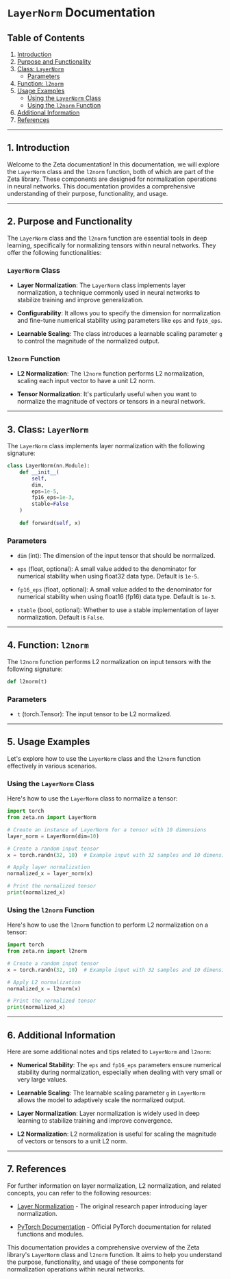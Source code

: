 # `LayerNorm` Documentation

## Table of Contents
1. [Introduction](#introduction)
2. [Purpose and Functionality](#purpose-and-functionality)
3. [Class: `LayerNorm`](#class-layernorm)
   - [Parameters](#parameters)
4. [Function: `l2norm`](#function-l2norm)
5. [Usage Examples](#usage-examples)
   - [Using the `LayerNorm` Class](#using-the-layernorm-class)
   - [Using the `l2norm` Function](#using-the-l2norm-function)
6. [Additional Information](#additional-information)
7. [References](#references)

---

## 1. Introduction <a name="introduction"></a>

Welcome to the Zeta documentation! In this documentation, we will explore the `LayerNorm` class and the `l2norm` function, both of which are part of the Zeta library. These components are designed for normalization operations in neural networks. This documentation provides a comprehensive understanding of their purpose, functionality, and usage.

---

## 2. Purpose and Functionality <a name="purpose-and-functionality"></a>

The `LayerNorm` class and the `l2norm` function are essential tools in deep learning, specifically for normalizing tensors within neural networks. They offer the following functionalities:

### `LayerNorm` Class

- **Layer Normalization**: The `LayerNorm` class implements layer normalization, a technique commonly used in neural networks to stabilize training and improve generalization.

- **Configurability**: It allows you to specify the dimension for normalization and fine-tune numerical stability using parameters like `eps` and `fp16_eps`.

- **Learnable Scaling**: The class introduces a learnable scaling parameter `g` to control the magnitude of the normalized output.

### `l2norm` Function

- **L2 Normalization**: The `l2norm` function performs L2 normalization, scaling each input vector to have a unit L2 norm.

- **Tensor Normalization**: It's particularly useful when you want to normalize the magnitude of vectors or tensors in a neural network.

---

## 3. Class: `LayerNorm` <a name="class-layernorm"></a>

The `LayerNorm` class implements layer normalization with the following signature:

```python
class LayerNorm(nn.Module):
    def __init__(
        self,
        dim,
        eps=1e-5,
        fp16_eps=1e-3,
        stable=False
    )
    
    def forward(self, x)
```

### Parameters <a name="parameters"></a>

- `dim` (int): The dimension of the input tensor that should be normalized.

- `eps` (float, optional): A small value added to the denominator for numerical stability when using float32 data type. Default is `1e-5`.

- `fp16_eps` (float, optional): A small value added to the denominator for numerical stability when using float16 (fp16) data type. Default is `1e-3`.

- `stable` (bool, optional): Whether to use a stable implementation of layer normalization. Default is `False`.

---

## 4. Function: `l2norm` <a name="function-l2norm"></a>

The `l2norm` function performs L2 normalization on input tensors with the following signature:

```python
def l2norm(t)
```

### Parameters

- `t` (torch.Tensor): The input tensor to be L2 normalized.

---

## 5. Usage Examples <a name="usage-examples"></a>

Let's explore how to use the `LayerNorm` class and the `l2norm` function effectively in various scenarios.

### Using the `LayerNorm` Class <a name="using-the-layernorm-class"></a>

Here's how to use the `LayerNorm` class to normalize a tensor:

```python
import torch
from zeta.nn import LayerNorm

# Create an instance of LayerNorm for a tensor with 10 dimensions
layer_norm = LayerNorm(dim=10)

# Create a random input tensor
x = torch.randn(32, 10)  # Example input with 32 samples and 10 dimensions

# Apply layer normalization
normalized_x = layer_norm(x)

# Print the normalized tensor
print(normalized_x)
```

### Using the `l2norm` Function <a name="using-the-l2norm-function"></a>

Here's how to use the `l2norm` function to perform L2 normalization on a tensor:

```python
import torch
from zeta.nn import l2norm

# Create a random input tensor
x = torch.randn(32, 10)  # Example input with 32 samples and 10 dimensions

# Apply L2 normalization
normalized_x = l2norm(x)

# Print the normalized tensor
print(normalized_x)
```

---

## 6. Additional Information <a name="additional-information"></a>

Here are some additional notes and tips related to `LayerNorm` and `l2norm`:

- **Numerical Stability**: The `eps` and `fp16_eps` parameters ensure numerical stability during normalization, especially when dealing with very small or very large values.

- **Learnable Scaling**: The learnable scaling parameter `g` in `LayerNorm` allows the model to adaptively scale the normalized output.

- **Layer Normalization**: Layer normalization is widely used in deep learning to stabilize training and improve convergence.

- **L2 Normalization**: L2 normalization is useful for scaling the magnitude of vectors or tensors to a unit L2 norm.

---

## 7. References <a name="references"></a>

For further information on layer normalization, L2 normalization, and related concepts, you can refer to the following resources:

- [Layer Normalization](https://arxiv.org/abs/1607.06450) - The original research paper introducing layer normalization.

- [PyTorch Documentation](https://pytorch.org/docs/stable/index.html) - Official PyTorch documentation for related functions and modules.

This documentation provides a comprehensive overview of the Zeta library's `LayerNorm` class and `l2norm` function. It aims to help you understand the purpose, functionality, and usage of these components for normalization operations within neural networks.